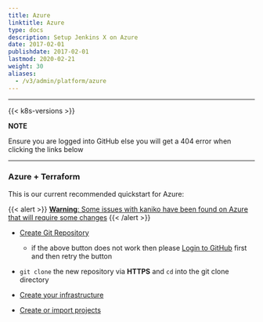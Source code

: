 ```yaml
---
title: Azure
linktitle: Azure
type: docs
description: Setup Jenkins X on Azure
date: 2017-02-01
publishdate: 2017-02-01
lastmod: 2020-02-21
weight: 30
aliases:
  - /v3/admin/platform/azure
---
```


---

{{< k8s-versions >}}

**NOTE**

Ensure you are logged into GitHub else you will get a 404 error when clicking the links below

---

### Azure + Terraform

This is our current recommended quickstart for Azure:

{{< alert >}} <a href="/blog/2021/12/28/kanikoacrandjenkinsx">**Warning**: Some issues with kaniko have been found on Azure that will require some changes</a> {{< /alert >}}

- <a href="https://github.com/jx3-gitops-repositories/jx3-terraform-azure/generate" target="github" class="btn bg-primary text-light">Create Git Repository</a>

  - if the above button does not work then please [Login to GitHub](https://github.com/login) first and then retry the button

- `git clone` the new repository via **HTTPS** and `cd` into the git clone directory

- <a href="https://github.com/jx3-gitops-repositories/jx3-terraform-azure/blob/master/README.md" 
    target="github" class="btn bg-primary text-light" 
    title="use your new git repository to create your cloud infrastructure and install Jenkins X">
  Create your infrastructure
  </a>

- <a href="/v3/develop/create-project/" class="btn bg-primary text-light">Create or import projects</a>
